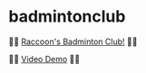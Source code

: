 # badmintonclub
🦝🏸 [Raccoon's Badminton Club!](https://barndonmai.github.io/badmintonclub/) 🏸🦝

🦝🏸 [Video Demo](https://drive.google.com/file/d/1BjjFbVNgKS0NT0tQik4Vv8gz8TZNdsfK/view?usp=sharing) 🏸🦝


